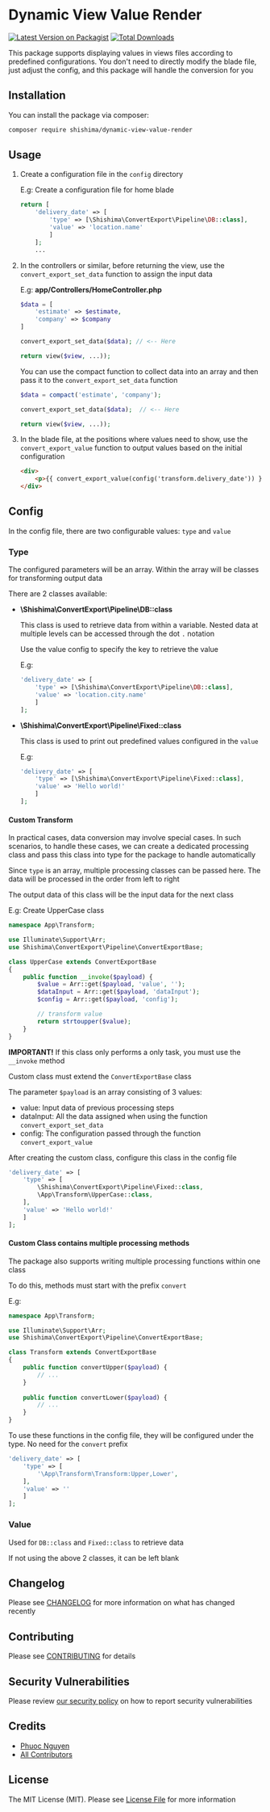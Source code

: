 # Dynamic View Value Render

[![Latest Version on Packagist](https://img.shields.io/packagist/v/shishima/dynamic-view-value-render.svg?style=flat-square)](https://packagist.org/packages/shishima/dynamic-view-value-render)
[![Total Downloads](https://img.shields.io/packagist/dt/shishima/dynamic-view-value-render.svg?style=flat-square)](https://packagist.org/packages/shishima/dynamic-view-value-render)

This package supports displaying values in views files according to predefined configurations. You don't need to directly modify the blade file, just adjust the config, and this package will handle the conversion for you

## Installation

You can install the package via composer:

```bash
composer require shishima/dynamic-view-value-render
```

## Usage

1. Create a configuration file in the `config` directory

   E.g: Create a configuration file for home blade

    ```php
    return [
        'delivery_date' => [
            'type' => [\Shishima\ConvertExport\Pipeline\DB::class],
            'value' => 'location.name'
            ]
        ];
        ...
    ```

2. In the controllers or similar, before returning the view, use the `convert_export_set_data` function to assign the input data

    E.g: **app/Controllers/HomeController.php**

    ```php
    $data = [
        'estimate' => $estimate,
        'company' => $company
   ]

    convert_export_set_data($data); // <-- Here
   
    return view($view, ...));
    ```

   You can use the compact function to collect data into an array and then pass it to the `convert_export_set_data` function

    ```php
    $data = compact('estimate', 'company');

    convert_export_set_data($data);  // <-- Here

    return view($view, ...));
    ```

3. In the blade file, at the positions where values need to show, use the `convert_export_value` function to output values based on the initial configuration

    ```html
    <div>
        <p>{{ convert_export_value(config('transform.delivery_date')) }}</p>
    </div>
   ```

## Config

In the config file, there are two configurable values: `type` and `value`

### Type
The configured parameters will be an array. Within the array will be classes for transforming output data

There are 2 classes available:

- **\Shishima\ConvertExport\Pipeline\DB::class**

    This class is used to retrieve data from within a variable. Nested data at multiple levels can be accessed through the dot `.` notation

    Use the value config to specify the key to retrieve the value

    E.g:

    ```php
    'delivery_date' => [
        'type' => [\Shishima\ConvertExport\Pipeline\DB::class],
        'value' => 'location.city.name'
        ]
    ];
   ```

-  **\Shishima\ConvertExport\Pipeline\Fixed::class**

   This class is used to print out predefined values configured in the `value`

   E.g:

    ```php
    'delivery_date' => [
        'type' => [\Shishima\ConvertExport\Pipeline\Fixed::class],
        'value' => 'Hello world!'
        ]
    ];
   ```

#### Custom Transform

In practical cases, data conversion may involve special cases. In such scenarios, to handle these cases, we can create a dedicated processing class and pass this class into type for the package to handle automatically

Since `type` is an array, multiple processing classes can be passed here. The data will be processed in the order from left to right

The output data of this class will be the input data for the next class

E.g: Create UpperCase class

```php
namespace App\Transform;

use Illuminate\Support\Arr;
use Shishima\ConvertExport\Pipeline\ConvertExportBase;

class UpperCase extends ConvertExportBase
{
    public function __invoke($payload) {
        $value = Arr::get($payload, 'value', '');
        $dataInput = Arr::get($payload, 'dataInput');
        $config = Arr::get($payload, 'config');

        // transform value
        return strtoupper($value);
    }
}
```

__IMPORTANT!__ If this class only performs a only task, you must use the `__invoke` method

Custom class must extend the `ConvertExportBase` class

The parameter `$payload` is an array consisting of 3 values:

- value: Input data of previous processing steps
- dataInput: All the data assigned when using the function `convert_export_set_data`
- config: The configuration passed through the function `convert_export_value`

After creating the custom class, configure this class in the config file

```php
'delivery_date' => [
    'type' => [
        \Shishima\ConvertExport\Pipeline\Fixed::class,
        \App\Transform\UpperCase::class,
    ],
    'value' => 'Hello world!'
    ]
];
```

#### Custom Class contains multiple processing methods

The package also supports writing multiple processing functions within one class

To do this, methods must start with the prefix `convert`

E.g:

```php
namespace App\Transform;

use Illuminate\Support\Arr;
use Shishima\ConvertExport\Pipeline\ConvertExportBase;

class Transform extends ConvertExportBase
{
    public function convertUpper($payload) {
        // ...
    }
    
    public function convertLower($payload) {
        // ...
    }
}
```


To use these functions in the config file, they will be configured under the type. No need for the `convert` prefix

```php
'delivery_date' => [
    'type' => [
        '\App\Transform\Transform:Upper,Lower',
    ],
    'value' => ''
    ]
];
```

### Value

Used for `DB::class` and `Fixed::class` to retrieve data

If not using the above 2 classes, it can be left blank

## Changelog

Please see [CHANGELOG](CHANGELOG.md) for more information on what has changed recently

## Contributing

Please see [CONTRIBUTING](CONTRIBUTING.md) for details

## Security Vulnerabilities

Please review [our security policy](../../security/policy) on how to report security vulnerabilities

## Credits

- [Phuoc Nguyen](https://github.com/shishima123)
- [All Contributors](../../contributors)

## License

The MIT License (MIT). Please see [License File](LICENSE.md) for more information
